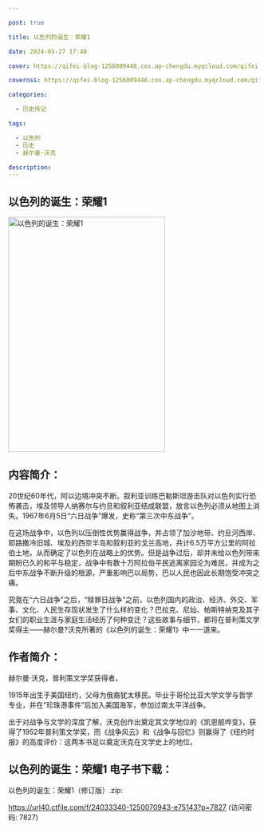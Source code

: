 ```yaml
---

post: true

title: 以色列的诞生：荣耀1

date: 2024-05-27 17:40

cover: https://qifei-blog-1256009448.cos.ap-chengdu.myqcloud.com/qifei-blog/6614fa2e68eb9357130f6cd4.jpg

coveross: https://qifei-blog-1256009448.cos.ap-chengdu.myqcloud.com/qifei-blog/6614fa2e68eb9357130f6cd4.jpg

categories:

  - 历史传记

tags:

  - 以色列
  - 历史
  - 赫尔曼·沃克

description:
---
```


## 以色列的诞生：荣耀1
<img alt="以色列的诞生：荣耀1 " class="aligncenter loaded" data-was-processed="true" decoding="async" fetchpriority="high" height="471" src="https://qifei-blog-1256009448.cos.ap-chengdu.myqcloud.com/qifei-blog/6614fa2e68eb9357130f6cd4.jpg " style="cursor: zoom-in;" width="314"/>

## 内容简介：

20世纪60年代，阿以边境冲突不断。叙利亚训练巴勒斯坦游击队对以色列实行恐怖袭击，埃及领导人纳赛尔与约旦和叙利亚结成联盟，放言以色列必须从地图上消失。1967年6月5日“六日战争”爆发，史称“第三次中东战争”。

在这场战争中，以色列以压倒性优势赢得战争，并占领了加沙地带、约旦河西岸、耶路撒冷旧城、埃及的西奈半岛和叙利亚的戈兰高地，共计6.5万平方公里的阿拉伯土地，从而确定了以色列在战略上的优势。但是战争过后，却并未给以色列带来期盼已久的和平与稳定，战争中有数十万阿拉伯平民逃离家园沦为难民，并成为之后中东战争不断升级的根源，严重影响巴以局势，巴以人民也因此长期饱受冲突之痛。

究竟在“六日战争”之后，“赎罪日战争”之前，以色列国内的政治、经济、外交、军事、文化、人民生存现状发生了什么样的变化？巴拉克、尼灿、帕斯特纳克及其子女们的职业生涯与家庭生活经历了何种变迁？这些故事与细节，都将在普利策文学奖得主——赫尔曼?沃克所著的《以色列的诞生：荣耀1》中一一道来。

## 作者简介：

赫尔曼·沃克，普利策文学奖获得者。

1915年出生于美国纽约，父母为俄裔犹太移民。毕业于哥伦比亚大学文学与哲学专业，并在“珍珠港事件”后加入美国海军，参加过南太平洋战争。

出于对战争与文学的深度了解，沃克创作出奠定其文学地位的《凯恩舰哗变》，获得了1952年普利策文学奖，而《战争风云》和《战争与回忆》则赢得了《纽约时报》的高度评价：这两本书足以奠定沃克在文学史上的地位。

## 以色列的诞生：荣耀1 电子书下载：
以色列的诞生：荣耀1（修订版）.zip: 

https://url40.ctfile.com/f/24033340-1250070943-e75143?p=7827 (访问密码: 7827)
